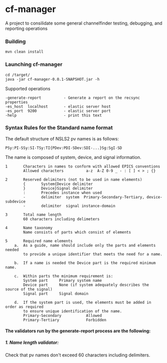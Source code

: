 # cf-manager

A project to consilidate some general channelfinder testing, debugging, and reporting operations

### Building

`mvn clean install`

### Launching cf-manager

```
cd /target/
java -jar cf-manager-0.0.1-SNAPSHOT.jar -h
```

Supported operations

```
-generate-report          - Generate a report on the recsync properties
-es_host  localhost       - elastic server host
-es_port  9200            - elastic server port
-help                     - print this text

```




### Syntax Rules for the Standard name format

The default structure of NSLS2 pv names is as follows:
	
`PSy:PI-SSy:SI-TSy:TI{PDev:PDI-SDev:SDI-...}Sg:SgI-SD`

The name is composed of system, device, and signal information.


```
1		Characters in names to conform with allowed EPICS conventions				
		Allowed characters			a-z  A-Z 0-9 _ - : [ ] < > ; {}	
						
2		Reserved delimiters (not to be used in name elements)				
		{		System{Device delimiter		
		}		Device}Signal delimiter		
		:		Precedes instance when used		
		-		delimiter  system  Primary-Secondary-Tertiary, device-subdevice		
		-		delimiter  signal instance-domain		
						
3		Total name length				
		60 characters including delimeters				
						
4		Name taxonomy				
		Name consists of parts which consist of elements				
						
5		Required name elements				
	a.	As a guide, name should include only the parts and elements needed				
		to provide a unique identifier that meets the need for a name.		
						
	b.	If a name is needed the Device part is the required minimum name.				
						
	c.	Within parts the minimum requirement is:				
		System part		Primary system name		
		Device part		None (if system adequately describes the source of the signal)		
		Signal part		Signal domain		
						
	d.	If the system part is used, the elements must be added in order as required 				
		to ensure unique identification of the name.				
		Primary-Secondary			Allowed	
		Primary-Tertiary			Forbidden	
```

#### The validators run by the generate-report process are the following:

##### 1. Name length validator:

Check that pv names don't exceed 60 characters including delimiters.

 
 